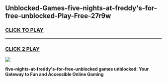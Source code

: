 
## Unblocked-Games-five-nights-at-freddy's-for-free-unblocked-Play-Free-27r9w
<h3>
<a href="https://premium76.site?title=five-nights-at-freddy's-for-free-unblocked&ref=10A">CLICK TO PLAY</a></h3>
<hr>

<h3>
<a href="https://premium76.site?title=five-nights-at-freddy's-for-free-unblocked&ref=10A">CLICK 2 PLAY</a>
  
</h3>

<a href="https://premium76.site?title=five-nights-at-freddy's-for-free-unblocked&ref=10A"><img src="https://clearcache.store/games.png"></a>


**five-nights-at-freddy's-for-free-unblocked games unblocked: Your Gateway to Fun and Accessible Online Gaming**
